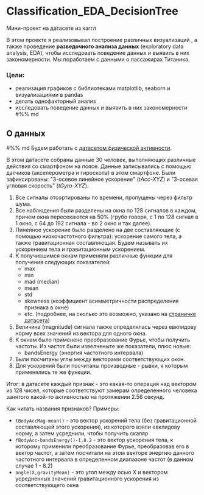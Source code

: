 # Classification_EDA_DecisionTree
Мини-проект на датасете из каггл

В этом проекте я реализовывал построение различных визуализаций , а также проведение **разведочного анализа данных** (exploratory data analysis, EDA), чтобы исследовать поведение данных и выявить в них закономерности. Мы поработаем с данными о пассажирах Титаника.

### Цели:
* реализация графиков  с библиотеками matplotlib, seaborn и визуализациями в pandas
* делать однофакторный анализ
* исследовать поведение данных и выявить в них закономерности
#%% md


## О данных
#%% md
Будем работать с [датасетом физической активности](https://www.kaggle.com/datasets/uciml/human-activity-recognition-with-smartphones). 

В этом датасете собраны данные 30 человек, выполняющих различные действия со смартфоном на поясе. Данные записывались с помощью датчиков (акселерометра и гироскопа) в этом смартфоне. Были зафиксированы: "3-осевое линейное ускорение" (_tAcc-XYZ_) и "3-осевая угловая скорость" (_tGyro-XYZ_).

1. Все сигналы отсортированы по времени, пропущены через фильтр шума.
2. Все наблюдения были разделены на окна по 128 сигналов в каждом, причем окна пересекаются на 50% (грубо говоря, с 1 по 128 сигнал в 1 окно, с 64 до 192 сигнала - во 2 окно и так далее).
3. Линейное ускорение было разделено на две составляющие (с помощью низкочастотного фильтра): ускорение самого тела, а также гравитационная составляющая. Будем называть их ускорением тела и гравитационным ускорением.
4. К получившимся окнам применяли различные функции для получения следующих показателей:
    - max
    - min
    - mad (median)
    - mean
    - std
    - skewness (коэффициент асимметричности распределения признака в окне)
    - etc. (подробнее, на сколько это возможно, указано на [страничке датасета](https://archive.ics.uci.edu/dataset/240/human+activity+recognition+using+smartphones))
5. Величина (magnitude) сигнала также определялась через евклидову норму всех значений из вектора для одного окна.
6. К окнам было применено преобразование Фурье, чтобы получить частоты. Из частот были извелченыте же показатели, плюс новые:
    - bandsEnergy (энергия частотного интервала)
7. Были посчитаны углы между векторами соответствующих окон.
8. Для ускорений были посчитаны производные - рывки, к которым применялись те же функции.

Итог: в датасете каждый признак - это какая-то операция над вектором из 128 чисел, которые соответствуют замерам определенного человека занятого какой-то активностью на протяжении 2.56 секунд.

Как читать названия признаков? Примеры:
- `tBodyAccMag-mean()` - это вектор ускорений тела (без гравитационной составляющей этого ускорения), из которого взяли евклидову норму, а затем усреднили, чтобы получить скаляр
- `fBodyAcc-bandsEnergy()-1,8.2` - это вектор ускорения тела, к которому применили преобразование Фурье, преобразовав его в вектор частот, а затем посчитали на этом векторе энергию данного частотного интервала в определенном диапазоне частот (в данном случае 1 - 8.2)
- `angle(X,gravityMean)` - это угол между осью Х и вектором усредненных значений гравитационного ускорения из соответствующего окна
